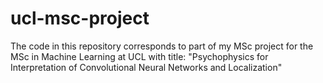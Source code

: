 # ucl-msc-project
The code in this repository corresponds to part of my MSc project for the MSc in Machine Learning at UCL with title: "Psychophysics for Interpretation of Convolutional  Neural Networks and Localization"
